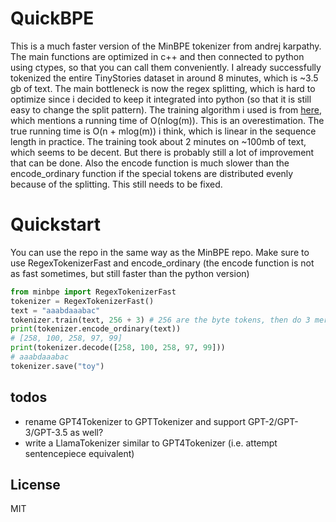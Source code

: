 # QuickBPE

This is a much faster version of the MinBPE tokenizer from andrej karpathy. The main functions are optimized in c++ and then connected to python using ctypes, so that you can call them conveniently. I already successfully tokenized the entire TinyStories dataset in around 8 minutes, which is ~3.5 gb of text. The main bottleneck is now the regex splitting, which is hard to optimize since i decided to keep it integrated into python (so that it is still easy to change the split pattern). The training algorithm i used is from [here](https://arxiv.org/abs/2306.16837), which mentions a running time of O(nlog(m)). This is an overestimation. The true running time is O(n + mlog(m)) i think, which is linear in the sequence length in practice. The training took about 2 minutes on ~100mb of text, which seems to be decent. But there is probably still a lot of improvement that can be done. Also the encode function is much slower than the encode_ordinary function if the special tokens are distributed evenly because of the splitting. This still needs to be fixed.

# Quickstart
You can use the repo in the same way as the MinBPE repo. Make sure to use RegexTokenizerFast and encode_ordinary (the encode function is not as fast sometimes, but still faster than the python version)

```python
from minbpe import RegexTokenizerFast
tokenizer = RegexTokenizerFast()
text = "aaabdaaabac"
tokenizer.train(text, 256 + 3) # 256 are the byte tokens, then do 3 merges
print(tokenizer.encode_ordinary(text))
# [258, 100, 258, 97, 99]
print(tokenizer.decode([258, 100, 258, 97, 99]))
# aaabdaaabac
tokenizer.save("toy")
```

## todos

- rename GPT4Tokenizer to GPTTokenizer and support GPT-2/GPT-3/GPT-3.5 as well?
- write a LlamaTokenizer similar to GPT4Tokenizer (i.e. attempt sentencepiece equivalent)

## License

MIT

